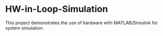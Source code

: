 # HW-in-Loop-Simulation
This project demonstrates the use of hardware with MATLAB/Simulink for system simulation.

